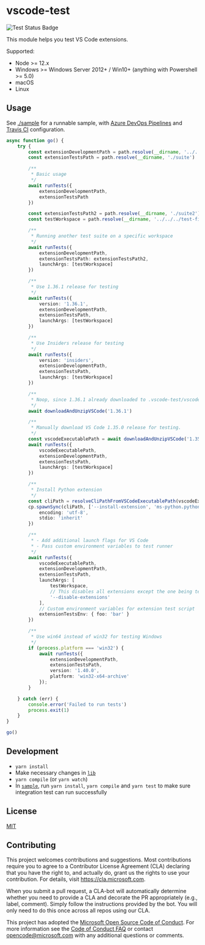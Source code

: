 # vscode-test

![Test Status Badge](https://github.com/microsoft/vscode-test/workflows/Tests/badge.svg)

This module helps you test VS Code extensions.

Supported:

- Node >= 12.x
- Windows >= Windows Server 2012+ / Win10+ (anything with Powershell >= 5.0)
- macOS
- Linux

## Usage

See [./sample](./sample) for a runnable sample, with [Azure DevOps Pipelines](https://github.com/microsoft/vscode-test/blob/master/sample/azure-pipelines.yml) and [Travis CI](https://github.com/microsoft/vscode-test/blob/master/.travis.yml) configuration.

```ts
async function go() {
	try {
		const extensionDevelopmentPath = path.resolve(__dirname, '../../../')
		const extensionTestsPath = path.resolve(__dirname, './suite')

		/**
		 * Basic usage
		 */
		await runTests({
			extensionDevelopmentPath,
			extensionTestsPath
		})

		const extensionTestsPath2 = path.resolve(__dirname, './suite2')
		const testWorkspace = path.resolve(__dirname, '../../../test-fixtures/fixture1')

		/**
		 * Running another test suite on a specific workspace
		 */
		await runTests({
			extensionDevelopmentPath,
			extensionTestsPath: extensionTestsPath2,
			launchArgs: [testWorkspace]
		})

		/**
		 * Use 1.36.1 release for testing
		 */
		await runTests({
			version: '1.36.1',
			extensionDevelopmentPath,
			extensionTestsPath,
			launchArgs: [testWorkspace]
		})

		/**
		 * Use Insiders release for testing
		 */
		await runTests({
			version: 'insiders',
			extensionDevelopmentPath,
			extensionTestsPath,
			launchArgs: [testWorkspace]
		})

		/**
		 * Noop, since 1.36.1 already downloaded to .vscode-test/vscode-1.36.1
		 */
		await downloadAndUnzipVSCode('1.36.1')

		/**
		 * Manually download VS Code 1.35.0 release for testing.
		 */
		const vscodeExecutablePath = await downloadAndUnzipVSCode('1.35.0')
		await runTests({
			vscodeExecutablePath,
			extensionDevelopmentPath,
			extensionTestsPath,
			launchArgs: [testWorkspace]
		})

		/**
		 * Install Python extension
		 */
		const cliPath = resolveCliPathFromVSCodeExecutablePath(vscodeExecutablePath)
		cp.spawnSync(cliPath, ['--install-extension', 'ms-python.python'], {
			encoding: 'utf-8',
			stdio: 'inherit'
		})

		/**
		 * - Add additional launch flags for VS Code
		 * - Pass custom environment variables to test runner
		 */
		await runTests({
			vscodeExecutablePath,
			extensionDevelopmentPath,
			extensionTestsPath,
			launchArgs: [
				testWorkspace,
				// This disables all extensions except the one being tested
				'--disable-extensions'
			],
			// Custom environment variables for extension test script
			extensionTestsEnv: { foo: 'bar' }
		})

		/**
		 * Use win64 instead of win32 for testing Windows
		 */
		if (process.platform === 'win32') {
			await runTests({
				extensionDevelopmentPath,
				extensionTestsPath,
				version: '1.40.0',
				platform: 'win32-x64-archive'
			});
		}

	} catch (err) {
		console.error('Failed to run tests')
		process.exit(1)
	}
}

go()
```

## Development

- `yarn install`
- Make necessary changes in [`lib`](./lib)
- `yarn compile` (or `yarn watch`)
- In [`sample`](./sample), run `yarn install`, `yarn compile` and `yarn test` to make sure integration test can run successfully

## License

[MIT](LICENSE)

## Contributing

This project welcomes contributions and suggestions. Most contributions require you to agree to a
Contributor License Agreement (CLA) declaring that you have the right to, and actually do, grant us
the rights to use your contribution. For details, visit https://cla.microsoft.com.

When you submit a pull request, a CLA-bot will automatically determine whether you need to provide
a CLA and decorate the PR appropriately (e.g., label, comment). Simply follow the instructions
provided by the bot. You will only need to do this once across all repos using our CLA.

This project has adopted the [Microsoft Open Source Code of Conduct](https://opensource.microsoft.com/codeofconduct/).
For more information see the [Code of Conduct FAQ](https://opensource.microsoft.com/codeofconduct/faq/) or
contact [opencode@microsoft.com](mailto:opencode@microsoft.com) with any additional questions or comments.

